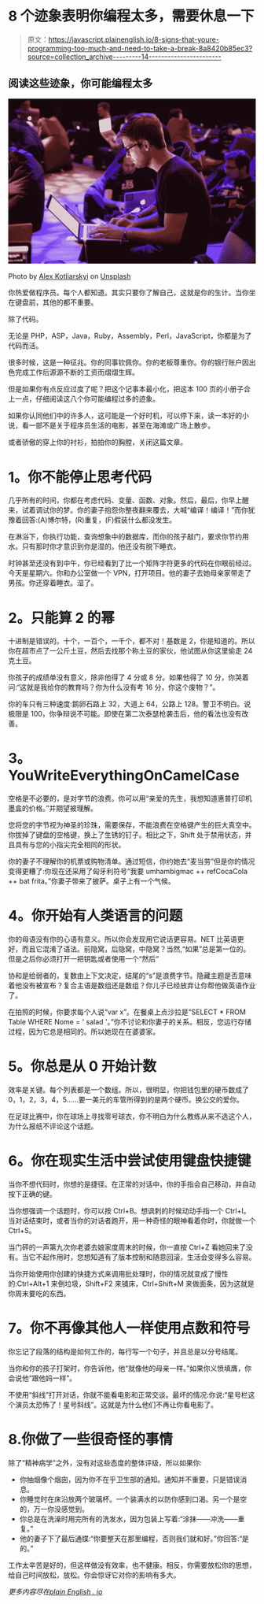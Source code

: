 # 8 个迹象表明你编程太多，需要休息一下

> 原文：<https://javascript.plainenglish.io/8-signs-that-youre-programming-too-much-and-need-to-take-a-break-8a8420b85ec3?source=collection_archive---------14----------------------->

## 阅读这些迹象，你可能编程太多

![](img/1caa0ace7beb8578516108cbb4f4c655.png)

Photo by [Alex Kotliarskyi](https://unsplash.com/@frantic?utm_source=medium&utm_medium=referral) on [Unsplash](https://unsplash.com?utm_source=medium&utm_medium=referral)

你热爱做程序员。每个人都知道。其实只要你了解自己，这就是你的生计。当你坐在键盘前，其他的都不重要。

除了代码。

无论是 PHP，ASP，Java，Ruby，Assembly，Perl，JavaScript，你都是为了代码而活。

很多时候，这是一种征兆。你的同事钦佩你。你的老板尊重你。你的银行账户因出色完成工作后源源不断的工资而熠熠生辉。

但是如果你有点反应过度了呢？把这个记事本最小化，把这本 100 页的小册子合上一点，仔细阅读这八个你可能编程过多的迹象。

如果你认同他们中的许多人，这可能是一个好时机，可以停下来，读一本好的小说，看一部不是关于程序员生活的电影，甚至在海滩或广场上散步。

或者骄傲的穿上你的衬衫，拍拍你的胸膛，关闭这篇文章。

# **1。你不能停止思考代码**

几乎所有的时间，你都在考虑代码、变量、函数、对象。然后，最后，你早上醒来，试着调试你的梦。你的妻子抱怨你整夜翻来覆去，大喊“编译！编译！”而你犹豫着回答:(A)博尔特，(R)重复，(F)假装什么都没发生。

在淋浴下，你执行功能，查询想象中的数据库，而你的孩子敲门，要求你节约用水。只有那时你才意识到你是湿的。他还没有脱下睡衣。

时钟甚至还没有到中午，你已经看到了比一个矩阵字符更多的代码在你眼前经过。今天是星期六。你和办公室做一个 VPN，打开项目。他的妻子去她母亲家带走了男孩。你还穿着睡衣。湿了。

# **2。只能算 2 的幂**

十进制是错误的。十个，一百个，一千个，都不对！基数是 2，你是知道的。所以你在超市点了一公斤土豆，然后去找那个称土豆的家伙，他试图从你这里偷走 24 克土豆。

你孩子的成绩单没有意义，除非他得了 4 分或 8 分。如果他得了 10 分，你哭着问:“这就是我给你的教育吗？你为什么没有考 16 分，你这个废物？”。

你的车只有三种速度:鹅卵石路上 32，大道上 64，公路上 128。警卫不明白。说极限是 100，你争辩说不可能。即使在第二次泰瑟枪袭击后，他的看法也没有改善。

# **3。YouWriteEverythingOnCamelCase**

空格是不必要的，是对字节的浪费。你可以用“亲爱的先生，我想知道惠普打印机墨盒的价格。”并期望被理解。

您将您的字节视为神圣的珍珠，需要保存，不能浪费在空格键产生的巨大真空中。你拔掉了键盘的空格键，换上了生锈的钉子。相比之下，Shift 处于禁用状态，并且具有与您的小指尖完全相同的形状。

你的妻子不理解你的机票或购物清单。通过短信，你约她去“麦当劳”但是你的情况变得更糟了:你现在还采用了匈牙利符号“我要 umhambigmac ++ refCocaCola ++ bat frita。”你妻子带来了披萨。桌子上有一个气候。

# **4。你开始有人类语言的问题**

你的母语没有你的心语有意义。所以你会发现用它说话更容易。NET 比英语更好，而且它混淆了语法。前隐窝，后隐窝，中隐窝？当然,“如果”总是第一位的。但是之后你必须打开一把钥匙或者使用一个“然后”

协和是给弱者的，复数由上下文决定，结尾的“s”是浪费字节。隐藏主题是否意味着他没有被宣布？复合主语是数组还是数组？你儿子已经放弃让你帮他做英语作业了。

在拍照的时候，你要求每个人说“var x”。在餐桌上点沙拉是“SELECT * FROM Table WHERE Nome = ' salad '。”你不讨论和你妻子的关系。相反，您运行存储过程，因为它总是相同的。所以她现在在婆婆家。

# **5。你总是从 0 开始计数**

效率是关键。每个列表都是一个数组。所以，很明显，你把钱包里的硬币数成了 0，1，2，3，4，5……要一美元的车管所得到的是两个硬币。换公交的爱你。

在足球比赛中，你在球场上寻找零号球衣，你不明白为什么教练从来不选这个人，为什么报纸不评论这个话题。

# **6。你在现实生活中尝试使用键盘快捷键**

当你不想代码时，你想的是捷径。在正常的对话中，你的手指会自己移动，并自动按下正确的键。

当你想强调一个话题时，你可以按 Ctrl+B。想讽刺的时候动动手指一个 Ctrl+I。当对话结束时，或者当你的对话者跑开，用一种奇怪的眼神看着你时，你就做一个 Ctrl+S。

当门砰的一声第九次你老婆去娘家度周末的时候，你一直按 Ctrl+Z 看她回来了没有。当它不起作用时，您想知道有了版本控制和随意回滚，生活会变得多么容易。

当你开始使用你创建的快捷方式来调用批处理时，你的情况就变成了慢性的:Ctrl+Alt+1 来倒垃圾，Shift+F2 来铺床，Ctrl+Shift+M 来做面条，因为这就是你周末要吃的东西。

# **7。你不再像其他人一样使用点数和符号**

你忘记了段落的结构是如何工作的，每行写一个句子，并且总是以分号结尾。

当你和你的孩子打架时，你告诉他，他“就像他的母亲一样。”如果你义愤填膺，你会说他“跟他妈一样”。

不使用“斜线”打开对话，你就不能看电影和正常交谈。最坏的情况:你说:“星号栏这个演员太恐怖了！星号斜线”。这就是为什么他们不再让你看电影了。

# 8.你做了一些很奇怪的事情

除了“精神病学”之外，没有对这些态度的整体评级，所以如果你:

*   你抽烟像个烟囱，因为你不在乎卫生部的通知。通知并不重要，只是错误消息。
*   你睡觉时在床沿放两个玻璃杯。一个装满水的以防你感到口渴。另一个是空的，万一你没感觉到。
*   你总是在洗澡时用完所有的洗发水，因为包装上写着:“涂抹——冲洗——重复。”
*   他的妻子下了最后通牒:“你要整天在那里编程，否则我们就和好。”你回答:“是的。”

工作太辛苦是好的，但这样做没有效率，也不健康。相反，你需要放松你的思想，给自己时间放松，放松。你会惊讶它对你的影响有多大。

*更多内容尽在*[*plain English . io*](http://plainenglish.io/)